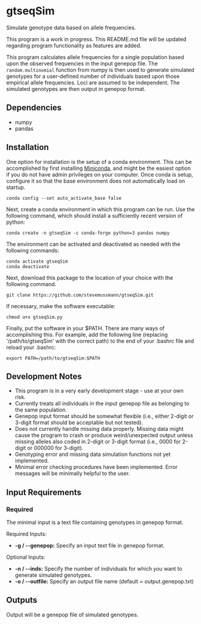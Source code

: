 # gtseqSim
Simulate genotype data based on allele frequencies.

This program is a work in progress. This README.md file will be updated regarding program functionality as features are added.

This program calculates allele frequencies for a single population based upon the observed frequencies in the input genepop file. The `random.multinomial` function from numpy is then used to generate simulated genotypes for a user-defined number of individuals based upon those empirical allele frequencies. Loci are assumed to be independent. The simulated genotypes are then output in genepop format.

## Dependencies
- numpy
- pandas

## Installation
One option for installation is the setup of a conda environment. This can be accomplished by first installing [Miniconda](https://docs.conda.io/en/latest/miniconda.html), and might be the easiest option if you do not have admin privileges on your computer. Once conda is setup, configure it so that the base environment does not automatically load on startup.
```
conda config --set auto_activate_base false
```

Next, create a conda environment in which this program can be run. Use the following command, which should install a sufficiently recent version of python:
```
conda create -n gtseqSim -c conda-forge python=3 pandas numpy
```
The environment can be activated and deactivated as needed with the following commands:
```
conda activate gtseqSim
conda deactivate
```

Next, download this package to the location of your choice with the following command.
```
git clone https://github.com/stevemussmann/gtseqSim.git
```

If necessary, make the software executable:
```
chmod u+x gtseqSim.py
```

Finally, put the software in your $PATH. There are many ways of accomplishing this. For example, add the following line (replacing '/path/to/gtseqSim' with the correct path) to the end of your .bashrc file and reload your .bashrc:
```
export PATH=/path/to/gtseqSim:$PATH
```

## Development Notes
- This program is in a very early development stage - use at your own risk.
- Currently treats all individuals in the input genepop file as belonging to the same population.
- Genepop input format should be somewhat flexible (i.e., either 2-digit or 3-digit format should be acceptable but not tested).
- Does not currently handle missing data properly. Missing data might cause the program to crash or produce weird/unexpected output unless missing alleles also coded in 2-digit or 3-digit format (i.e., 0000 for 2-digit or 000000 for 3-digit).
- Genotyping error and missing data simulation functions not yet implemented.
- Minimal error checking procedures have been implemented. Error messages will be minimally helpful to the user.

## Input Requirements
### Required
The minimal input is a text file containing genotypes in genepop format.

Required Inputs:
* **-g / --genepop:** Specify an input text file in genepop format.

Optional Inputs:
* **-n / --inds:** Specify the number of individuals for which you want to generate simulated genotypes.
* **-o / --outfile:** Specify an output file name (default = output.genepop.txt)

## Outputs
Output will be a genepop file of simulated genotypes.
